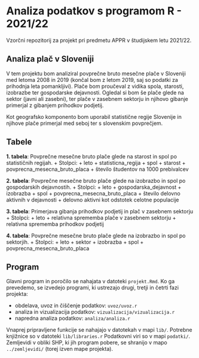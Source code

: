 # Analiza podatkov s programom R - 2021/22

Vzorčni repozitorij za projekt pri predmetu APPR v študijskem letu 2021/22. 

## Analiza plač v Sloveniji

V tem projektu bom analiziral povprečne bruto mesečne plače v Sloveniji med letoma 2008 in 2019 (končal bom z letom 2019, saj so podatki za prihodnja leta pomankljivi). Plače bom proučeval z vidika spola, starosti, izobrazbe  ter gospodarske dejavnosti. Ogledal si bom še plače glede na sektor (javni ali zasebni), ter plače v zasebnem sektorju in njihovo gibanje primerjal z gibanjem prihodkov podjetij.

Kot geografsko komponento bom uporabil statistične regije Slovenije in njihove plače primerjal med seboj ter s slovenskim povprečjem. 

## Tabele

  __1. tabela__: Povprečne mesečne bruto plače glede na starost in spol po statističnih regijah.
    + Stolpci: 
      + leto 
      + statisticna_regija 
      + spol 
      + starost 
      + povprecna_mesecna_bruto_placa
      + število študentov na 1000 prebivalcev
      
  __2. tabela__: Povprečne mesečne bruto plače glede na izobrazbo in spol po gospodarskih dejavnostih.
    + Stolpci:
      + leto 
      + gospodarska_dejavnost 
      + izobrazba
      + spol 
      + povprecna_mesecna_bruto_placa
      + število delovno aktivnih v dejavnosti
      + delovno aktivni kot odstotek celotne populacije
    
  __3. tabela__: Primerjava gibanja prihodkov podjetij in plač v zasebnem sektorju
    + Stolpci:
      + leto 
      + relativna sprememba plače v zasebnem sektorju 
      + relativna sprememba prihodkov podjetij
    
  __4. tabela__: Povprečne mesečne bruto plače glede na izobrazbo in spol po sektorjih.
    + Stolpci:
      + leto 
      + sektor 
      + izobrazba 
      + spol
      + povprecna_mesecna_bruto_placa 


## Program

Glavni program in poročilo se nahajata v datoteki `projekt.Rmd`.
Ko ga prevedemo, se izvedejo programi, ki ustrezajo drugi, tretji in četrti fazi projekta:

* obdelava, uvoz in čiščenje podatkov: `uvoz/uvoz.r`
* analiza in vizualizacija podatkov: `vizualizacija/vizualizacija.r`
* napredna analiza podatkov: `analiza/analiza.r`

Vnaprej pripravljene funkcije se nahajajo v datotekah v mapi `lib/`.
Potrebne knjižnice so v datoteki `lib/libraries.r`
Podatkovni viri so v mapi `podatki/`.
Zemljevidi v obliki SHP, ki jih program pobere,
se shranijo v mapo `../zemljevidi/` (torej izven mape projekta).
